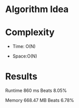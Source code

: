 # Algorithm Idea


# Complexity

- Time: O(N)

- Space:O(N)

# Results

Runtime
860
ms
Beats
8.05%

Memory
668.47
MB
Beats
6.78%